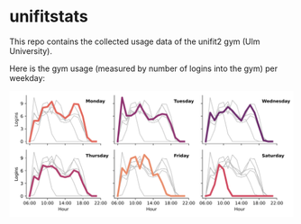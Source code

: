 # unifitstats

This repo contains the collected usage data of the unifit2 gym (Ulm University).

Here is the gym usage (measured by number of logins into the gym) per weekday:

![gym usage statistics](plots/stats_per_day.svg)

